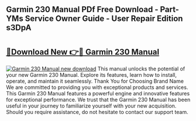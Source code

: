 ## Garmin 230 Manual PDf Free Download - Part-YMs Service Owner Guide - User Repair Edition s3DpA

# <h2><a href="http://cf17604.oget.top/?id=Garmin+230+Manual">🔗Download New 👉🔴 Garmin 230 Manual</a></h2>

[![Garmin 230 Manual new download](https://i.imgur.com/5g1atiW.png)](http://cf17604.oget.top/?id=Garmin+230+Manual)
This manual unlocks the potential of your new Garmin 230 Manual. Explore its features, learn how to install, operate, and maintain it seamlessly. Thank You for Choosing Brand Name We are committed to providing you with exceptional products and services. This Garmin 230 Manual features a powerful engine and innovative features for exceptional performance. We trust that the Garmin 230 Manual has been useful in your journey to familiarize yourself with your new acquisition. Should you require assistance, do not hesitate to contact our support team.

